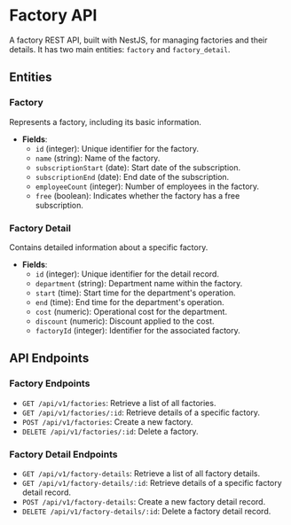 # Factory API

A factory REST API, built with NestJS, for managing factories and their details.
It has two main entities: `factory` and `factory_detail`.

## Entities

### Factory

Represents a factory, including its basic information.

- **Fields**:
  - `id` (integer): Unique identifier for the factory.
  - `name` (string): Name of the factory.
  - `subscriptionStart` (date): Start date of the subscription.
  - `subscriptionEnd` (date): End date of the subscription.
  - `employeeCount` (integer): Number of employees in the factory.
  - `free` (boolean): Indicates whether the factory has a free subscription.

### Factory Detail

Contains detailed information about a specific factory.

- **Fields**:
  - `id` (integer): Unique identifier for the detail record.
  - `department` (string): Department name within the factory.
  - `start` (time): Start time for the department's operation.
  - `end` (time): End time for the department's operation.
  - `cost` (numeric): Operational cost for the department.
  - `discount` (numeric): Discount applied to the cost.
  - `factoryId` (integer): Identifier for the associated factory.

## API Endpoints

### Factory Endpoints

- `GET /api/v1/factories`: Retrieve a list of all factories.
- `GET /api/v1/factories/:id`: Retrieve details of a specific factory.
- `POST /api/v1/factories`: Create a new factory.
- `DELETE /api/v1/factories/:id`: Delete a factory.

### Factory Detail Endpoints

- `GET /api/v1/factory-details`: Retrieve a list of all factory details.
- `GET /api/v1/factory-details/:id`: Retrieve details of a specific factory detail record.
- `POST /api/v1/factory-details`: Create a new factory detail record.
- `DELETE /api/v1/factory-details/:id`: Delete a factory detail record.
